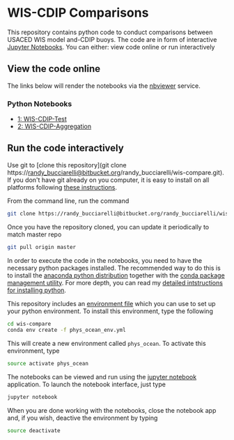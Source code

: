 # WIS-CDIP Comparisons  #

This repository contains python code to conduct comparisons between USACED WIS model and-CDIP buoys. The code are in form of interactive [Jupyter Notebooks](https://jupyter-notebook.readthedocs.io/en/stable/examples/Notebook/What%20is%20the%20Jupyter%20Notebook.html). You can either: view code online or run interactively 

## View the code online ##

The links below will render the notebooks via the [nbviewer](http://nbviewer.jupyter.org/) service.

### Python Notebooks
* [1: WIS-CDIP-Test](http://nbviewer.jupyter.org/github/rabernat/intro_to_physical_oceanography/blob/master/lectures/01_ocean_bathymetry.ipynb)
* [2: WIS-CDIP-Aggregation](http://nbviewer.jupyter.org/github/rabernat/intro_to_physical_oceanography/blob/master/lectures/02-a_thermodynamics_of_seawater.ipynb)

## Run the code interactively ##

Use git to [clone this repository](git clone https://randy_bucciarelli@bitbucket.org/randy_bucciarelli/wis-compare.git). If you don't have git already on you computer, it is easy to install on all platforms following [these instructions](https://www.atlassian.com/git).

From the command line, run the command

```bash
git clone https://randy_bucciarelli@bitbucket.org/randy_bucciarelli/wis-compare.git
```

Once you have the repository cloned, you can update it periodically to match master repo

```bash
git pull origin master
```

In order to execute the code in the notebooks, you need to have the necessary python packages installed.
The recommended way to do this is to install the [anaconda python distribution](https://www.anaconda.com/download/) together with the [conda package management utility](https://conda.io/docs/).
For more depth, you can read my [detailed intstructions for installing python](https://rabernat.github.io/research_computing/python.html).

This repository includes an [environment file](https://github.com/rabernat/intro_to_physical_oceanography/blob/master/phys_ocean_env.yml) which you can use to set up your python environment. To install this environment, type the following

```bash
cd wis-compare
conda env create -f phys_ocean_env.yml
```

This will create a new environment called `phys_ocean`. To activate this environment, type

```bash
source activate phys_ocean
```

The notebooks can be viewed and run using the [jupyter notebook](https://jupyter-notebook.readthedocs.io/en/stable/notebook.html) application. To launch the notebook interface, just type

```bash
jupyter notebook
```

When you are done working with the notebooks, close the notebook app and, if you wish, deactive the environment by typing

```bash
source deactivate
```

